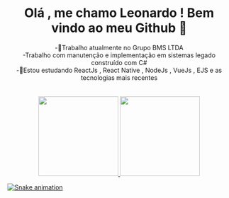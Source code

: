 <h1 align='center'> Olá , me chamo Leonardo ! Bem vindo ao meu Github 👋 </h1>

<div display='flex', align='center'>
-🔭Trabalho atualmente no Grupo BMS LTDA <br>
-Trabalho com manutenção e implementação em sistemas legado construído com C# <br>
-🌱Estou estudando ReactJs , React Native , NodeJs , VueJs , EJS e as tecnologias mais recentes 
</div>
<br>
<br>

<div align="center"  >
  <a href="https://github.com/leobraboo">
  <img height="180em" src="https://github-readme-stats.vercel.app/api?username=leobraboo&show_icons=true&theme=dark&include_all_commits=true&count_private=true"/>
  <img height="180em" src="https://github-readme-stats.vercel.app/api/top-langs/?username=leobraboo&layout=compact&langs_count=7&theme=dark"/>
</div>

  
  ![Snake animation](https://github.com/leobraboo/leobraboo/blob/output/github-contribution-grid-snake.svg)




